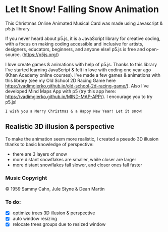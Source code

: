 # Let It Snow! Falling Snow Animation

This Christmas Online Animated Musical Card was made using Javascript & p5.js library.

If you never heard about p5.js, it is a JavaScript library for creative coding, with a focus on making coding accessible and inclusive for artists, designers, educators, beginners, and anyone else! p5.js is free and open-source. (https://p5js.org/)

I love create games & animations with help of p5.js. Thanks to this library I've started learning JavaScript & felt in love with coding one year ago (Khan Academy online courses). I've made a few games & animations with this library (see my Old School 2D Racing Game here https://vadimgierko.github.io/old-school-2d-racing-game/). Also I've developed Mind Maps App with p5 (try this app here: https://vadimgierko.github.io/MIND-MAP-APP/). I encourage you to try p5.js!

`I wish you a Merry Christmas & a Happy New Year! Let it snow!`

## Realistic 3D illusion & perspective

To make the animation seem more realistic, I created a pseudo 3D illusion thanks to basic knowledge of perspective:
- there are 3 layers of snow
- more distant snowflakes are smaller, while closer are larger
- more distant snowflakes fall slower, and closer ones fall faster

### Music Copyright
&copy; 1959 Sammy Cahn, Jule Styne & Dean Martin

### To do:
- [X] optimize trees 3D illusion & perspective
- [X] auto window resizing
- [X] relocate trees groups due to resized window
